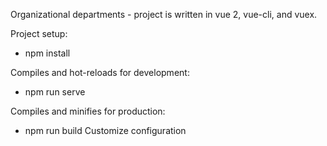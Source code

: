 Organizational departments - project is written in vue 2, vue-cli, and vuex.

Project setup:
- npm install

Compiles and hot-reloads for development:
- npm run serve

Compiles and minifies for production:
- npm run build
Customize configuration

